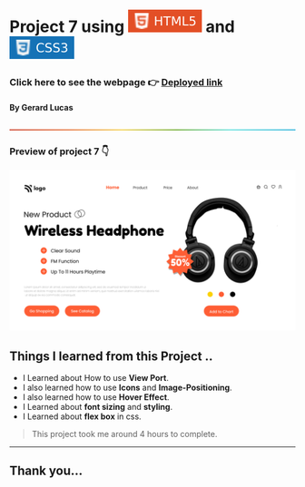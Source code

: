 
# Project 7 using ![html](./images/68747470733a2f2f696d672e736869656c64732e696f2f62616467652f2d48544d4c352d4533344632363f7374796c653d666c61742d737175617265266c6f676f3d68746d6c35266c6f676f436f6c6f723d7768697465.svg) and ![html](./images/css.svg)

### Click here to see the webpage 👉 [Deployed link](https://tangerine-sundae-6d9a85.netlify.app/)

#### By Gerard Lucas
![line](./images/rainbow.png)

### Preview of project 7 👇

![screen shot](7.png)
## **Things I learned from this Project ..**

- I Learned about How to use **View Port**.
- I also learned how to use **Icons** and **Image-Positioning**.
- I also learned how to use **Hover Effect**.
- I Learned about **font sizing** and **styling**.
- I Learned about **flex box** in css.

> This project took me around 4 hours to complete.

****

## Thank you...



